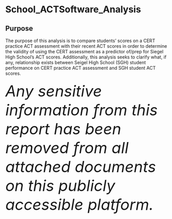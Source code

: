 # School_ACTSoftware_Analysis
## Purpose
The purpose of this analysis is to compare students’ scores on a CERT practice ACT assessment with their recent ACT scores in order to determine the validity of using the CERT assessment as a predictor of/prep for Siegel High School’s ACT scores. Additionally, this analysis seeks to clarify what, if any, relationship exists between Seigel High School (SGH) student performance on CERT practice ACT assessment and SGH student ACT scores. <br /> <br />
<font size="8">*Any sensitive information from this report has been removed from all attached documents on this publicly accessible platform.*</font>
